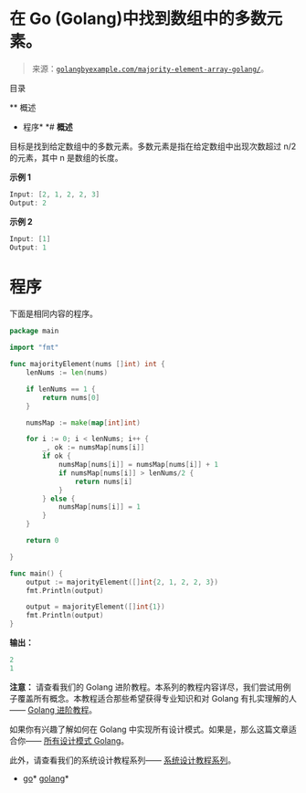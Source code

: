 <!--yml

类别：未分类

日期：2024-10-13 06:50:20

-->

# 在 Go (Golang)中找到数组中的多数元素。

> 来源：[`golangbyexample.com/majority-element-array-golang/`](https://golangbyexample.com/majority-element-array-golang/)。

目录

**   概述

+   程序*  *# **概述**

目标是找到给定数组中的多数元素。多数元素是指在给定数组中出现次数超过 n/2 的元素，其中 n 是数组的长度。

**示例 1**

```go
Input: [2, 1, 2, 2, 3]
Output: 2
```

**示例 2**

```go
Input: [1]
Output: 1
```

# **程序**

下面是相同内容的程序。

```go
package main

import "fmt"

func majorityElement(nums []int) int {
	lenNums := len(nums)

	if lenNums == 1 {
		return nums[0]
	}

	numsMap := make(map[int]int)

	for i := 0; i < lenNums; i++ {
		_, ok := numsMap[nums[i]]
		if ok {
			numsMap[nums[i]] = numsMap[nums[i]] + 1
			if numsMap[nums[i]] > lenNums/2 {
				return nums[i]
			}
		} else {
			numsMap[nums[i]] = 1
		}
	}

	return 0

}

func main() {
	output := majorityElement([]int{2, 1, 2, 2, 3})
	fmt.Println(output)

	output = majorityElement([]int{1})
	fmt.Println(output)
}
```

**输出：**

```go
2
1
```

**注意：** 请查看我们的 Golang 进阶教程。本系列的教程内容详尽，我们尝试用例子覆盖所有概念。本教程适合那些希望获得专业知识和对 Golang 有扎实理解的人—— [Golang 进阶教程](https://golangbyexample.com/golang-comprehensive-tutorial/)。

如果你有兴趣了解如何在 Golang 中实现所有设计模式。如果是，那么这篇文章适合你—— [所有设计模式 Golang](https://golangbyexample.com/all-design-patterns-golang/)。

此外，请查看我们的系统设计教程系列—— [系统设计教程系列](https://techbyexample.com/system-design-questions/)。

+   [go](https://golangbyexample.com/tag/go/)*   [golang](https://golangbyexample.com/tag/golang/)*
